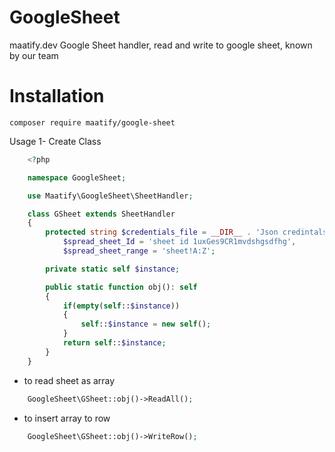 # GoogleSheet

maatify.dev Google Sheet handler, read and write to google sheet, known by our team

# Installation

```shell
composer require maatify/google-sheet
```

Usage 
1- Create Class 
```PHP
    <?php

    namespace GoogleSheet;

    use Maatify\GoogleSheet\SheetHandler;

    class GSheet extends SheetHandler
    {
        protected string $credentials_file = __DIR__ . 'Json credintals location',
            $spread_sheet_Id = 'sheet id 1uxGes9CR1mvdshgsdfhg',
            $spread_sheet_range = 'sheet!A:Z';

        private static self $instance;

        public static function obj(): self
        {
            if(empty(self::$instance))
            {
                self::$instance = new self();
            }
            return self::$instance;
        }
    }
```

* to read sheet as array
```PHP
    GoogleSheet\GSheet::obj()->ReadAll();
```
* to insert array to row 
```PHP
    GoogleSheet\GSheet::obj()->WriteRow();
```